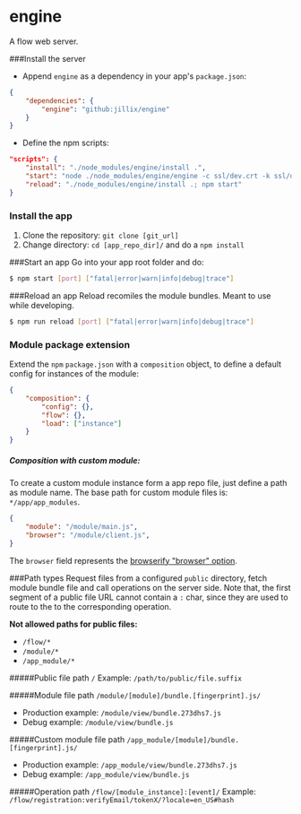 engine
======
A flow web server.

###Install the server
* Append `engine` as a dependency in your app's `package.json`:
```json
{
    "dependencies": {
        "engine": "github:jillix/engine"
    }
}
```
* Define the npm scripts:
```json
"scripts": {
    "install": "./node_modules/engine/install .",
    "start": "node ./node_modules/engine/engine -c ssl/dev.crt -k ssl/dev.key .",
    "reload": "./node_modules/engine/install .; npm start"
}
```

### Install the app
1. Clone the repository: `git clone [git_url]`
2. Change directory: `cd [app_repo_dir]/` and do a `npm install`

###Start an app
Go into your app root folder and do:
```sh
$ npm start [port] ["fatal|error|warn|info|debug|trace"]
```
###Reload an app
Reload recomiles the module bundles. Meant to use while developing.
```sh
$ npm run reload [port] ["fatal|error|warn|info|debug|trace"]
```

### Module package extension
Extend the `npm` `package.json` with a `composition` object, to define a default config for instances of the module:
```json
{
    "composition": {
        "config": {},
        "flow": {},
        "load": ["instance"]
    }
}
```
##### Composition with custom module:
To create a custom module instance form a app repo file, just define a path as module name.
The base path for custom module files is: `*/app/app_modules`. 
```json
{
    "module": "/module/main.js",
    "browser": "/module/client.js",
}
```
The `browser` field represents the [browserify "browser" option](https://github.com/substack/node-browserify#browser-field).

###Path types
Request files from a configured `public` directory, fetch module bundle file and call operations on the server side.
Note that, the first segment of a public file URL cannot contain a `:` char, since they are used to route to the to the corresponding operation.

**Not allowed paths for public files:**
* `/flow/*`
* `/module/*`
* `/app_module/*`

#####Public file path `/`
Example: `/path/to/public/file.suffix`

#####Module file path `/module/[module]/bundle.[fingerprint].js/`
* Production example: `/module/view/bundle.273dhs7.js`
* Debug example: `/module/view/bundle.js`

#####Custom module file path `/app_module/[module]/bundle.[fingerprint].js/`
* Production example: `/app_module/view/bundle.273dhs7.js`
* Debug example: `/app_module/view/bundle.js`

#####Operation path `/flow/[module_instance]:[event]/`
Example: `/flow/registration:verifyEmail/tokenX/?locale=en_US#hash`
